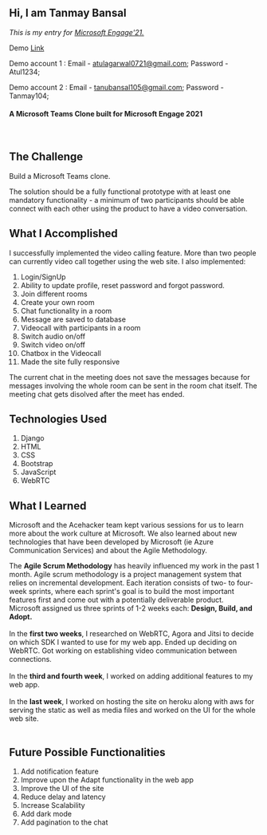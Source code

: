 <h2>Hi, I am Tanmay Bansal</h2>
<p><em>This is my entry for  <a href="https://microsoft.acehacker.com/engage2021/index.html">Microsoft Engage'21. </a>
</em></p>

Demo <a href="https://webrtc-django.herokuapp.com/accounts/">Link</a><br>

Demo account 1 : Email - atulagarwal0721@gmail.com; 
                 Password - Atul1234;

Demo account 2 : Email - tanubansal105@gmail.com; 
                 Password - Tanmay104;


 
 
#### A Microsoft Teams Clone built for Microsoft Engage 2021 ####

<br>

The Challenge
------------

Build a Microsoft Teams clone.

The solution should be a fully functional prototype with at least one mandatory functionality - a minimum of two participants should be able connect with each other using the product to have a video conversation.


What I Accomplished
-------------------

I successfully implemented the video calling feature. More than two people can currently video call together using the web site. I also implemented:

1. Login/SignUp
2. Ability to update profile, reset password and forgot password.
3. Join different rooms
4. Create your own room
5. Chat functionality in a room
6. Message are saved to database
7. Videocall with participants in a room
8. Switch audio on/off
9. Switch video on/off
10. Chatbox in the Videocall
11. Made the site fully responsive

The current chat in the meeting does not save the messages because for messages involving the whole room can be sent in the room chat itself. The meeting chat gets disolved after the meet has ended.


Technologies Used 
-----------------


1. Django
2. HTML 
3. CSS 
4. Bootstrap
5. JavaScript
6. WebRTC


What I Learned
--------------------------------

Microsoft and the Acehacker team kept various sessions for us to learn more about the work culture at Microsoft. We also learned about new technologies that have been developed by Microsoft (ie Azure Communication Services) and about the Agile Methodology. 

The <strong>Agile Scrum Methodology</strong> has heavily influenced my work in the past 1 month. 
Agile scrum methodology is a project management system that relies on incremental development. Each iteration consists of two- to four-week sprints, where each sprint's goal is to build the most important features first and come out with a potentially deliverable product. <br>
Microsoft assigned us three sprints of 1-2 weeks each: <strong>Design, Build, and Adopt.</strong><br><br>
In the <strong>first two weeks</strong>, I researched on WebRTC, Agora and Jitsi to decide on which SDK I wanted to use for my web app. Ended up deciding on WebRTC. Got working on establishing video communication between connections. <br><br>
In the <strong>third and fourth week</strong>, I worked on adding additional features to my web app. <br><br>
In the <strong>last week</strong>, I worked on hosting the site on heroku along with aws for serving the static as well as media files and worked on the UI for the whole web site.<br><br>



Future Possible Functionalities
-------------------------------

1. Add notification feature
2. Improve upon the Adapt functionality in the web app
3. Improve the UI of the site 
4. Reduce delay and latency
5. Increase Scalability 
6. Add dark mode
7. Add pagination to the chat

